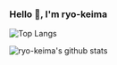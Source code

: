 ### Hello 👋, I'm ryo-keima

![Top Langs](https://github-readme-stats.vercel.app/api/top-langs/?username=ryo-keima&hide=html)

![ryo-keima's github stats](https://github-readme-stats.vercel.app/api?username=ryo-keima&show_icons=true&count_private=true&line_height=40)

